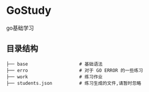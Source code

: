 # GoStudy

go基础学习

## 目录结构

```
├── base                   # 基础语法
├── erro                   # 对于 GO ERROR 的一些练习
├── work                   # 练习作业
├── students.json          # 练习生成的文件,请暂时忽略
```
